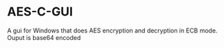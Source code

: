 # AES-C-GUI
A gui for Windows that does AES encryption and decryption in ECB mode. Ouput is base64 encoded
